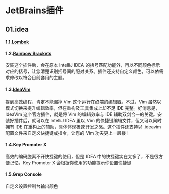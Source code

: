 # JetBrains插件

## 01.idea

#### 1.1.[Lombok](https://plugins.jetbrains.com/plugin/6317-lombok)

#### 1.2.[Rainbow Brackets](https://plugins.jetbrains.com/plugin/10080-rainbow-brackets)

安装这个插件后，会在原本 IntelliJ IDEA 的括号匹配功能外，再以不同颜色标示对应的括号，让您清楚识别括号间的配对关系。插件还支持自定义颜色，可以依需求修改以符合目前套用的主题。

#### 1.3.[IdeaVim](https://plugins.jetbrains.com/plugin/164-ideavim)

提到高效编程，肯定不能漏掉 Vim 这个运行在终端的编辑器。不过，Vim 虽然以模式切换来提升编辑效率，但在重构及工具集成上却不足 IDE 完整。好消息是，IdeaVim 这个官方插件，就是将 Vim 的编辑效率与 IDE 辅助双剑合一的关键。安装好插件后，就可以在 IntelliJ IDEA 里以 Vim 的快捷键编辑文件，但又可以同时拥有 IDE 在重构上的辅助，具体体现极速开发之感。这个插件还支持以 .ideavim 配置文件来自定义快捷键或指令，让您的 Vim 功夫更上一层楼！

#### 1.4.Key Promoter X

高效的编码脱离不开快捷键的使用，但是 IDEA 中的快捷键实在太多了，不是很方便记忆，Key Promoter X 会根据你使用的功能提示你设置快捷键

#### 1.5.Grep Console
自定义设置控制台输出颜色
